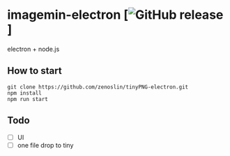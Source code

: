 # imagemin-electron [![GitHub release](https://github.com/zenoslin/imagemin-electron/releases)]

electron + node.js

## How to start

``` -shell
git clone https://github.com/zenoslin/tinyPNG-electron.git
npm install
npm run start
```

## Todo

- [ ] UI
- [ ] one file drop to tiny